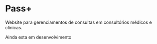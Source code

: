 # Pass+
Website para gerenciamentos de consultas em consultórios médicos e clinicas.

Ainda esta em desenvolvimento 
